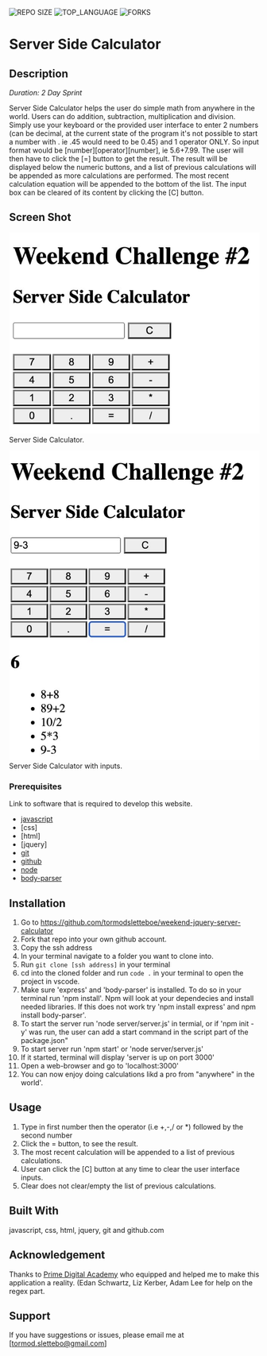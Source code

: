 


![REPO SIZE](https://img.shields.io/github/repo-size/scottbromander/the_marketplace.svg?style=flat-square)
![TOP_LANGUAGE](https://img.shields.io/github/languages/top/scottbromander/the_marketplace.svg?style=flat-square)
![FORKS](https://img.shields.io/github/forks/scottbromander/the_marketplace.svg?style=social)

# Server Side Calculator

## Description

_Duration: 2 Day Sprint_

Server Side Calculator helps the user do simple math from anywhere in the world. Users can do addition, subtraction, multiplication and division. Simply use your keyboard or the provided user interface to enter 2 numbers (can be decimal, at the current state of the program it's not possible to start a number with . ie .45 would need to be 0.45) and 1 operator ONLY. So input format would be [number][operator][number], ie 5.6+7.99. The user will then have to click the [=] button to get the result. The result will be displayed below the numeric buttons, and a list of previous calculations will be appended as more calculations are performed. The most recent calculation equation will be appended to the bottom of the list.
The input box can be cleared of its content by clicking the [C] button.


## Screen Shot

![Screenshot](images/noInputUI.jpg)
Server Side Calculator.

![Screenshot](images/withInputUI.jpg)
Server Side Calculator with inputs.


### Prerequisites

Link to software that is required to develop this website.

- [javascript](https://www.javascript.com/)
- [css]
- [html]
- [jquery]
- [git](https://git-scm.com/)
- [github](https://github.com/)
- [node](https://nodejs.org/en/)
- [body-parser](https://www.npmjs.com/package/body-parser)

## Installation


1. Go to https://github.com/tormodsletteboe/weekend-jquery-server-calculator
2. Fork that repo into your own github account.
3. Copy the ssh address
4. In your terminal navigate to a folder you want to clone into.
5. Run `git clone [ssh address]` in your terminal
6. cd into the cloned folder and run `code .` in your terminal to open the project in vscode.
7. Make sure 'express' and 'body-parser' is installed. To do so in your terminal run 'npm install'. Npm will look at your dependecies and install needed libraries. If this does not work try 'npm install express' and npm install body-parser'.
8. To start the server run 'node server/server.js' in termial, or if 'npm init -y' was run, the user can add a start command in the script part of the package.json" 
9. To start server run 'npm start' or 'node server/server.js'
10. If it started, terminal will display 'server is up on port 3000'
11. Open a web-browser and go to 'localhost:3000'
12. You can now enjoy doing calculations likd a pro from "anywhere" in the world'.

## Usage


1. Type in first number then the operator (i.e +,-,/ or *) followed by the second number
2. Click the = button, to see the result.
3. The most recent calculation will be appended to a list of previous calculations.
4. User can click the [C] button at any time to clear the user interface inputs.
5. Clear does not clear/empty the list of previous calculations.



## Built With

javascript, css, html, jquery, git and github.com


## Acknowledgement
Thanks to [Prime Digital Academy](www.primeacademy.io) who equipped and helped me to make this application a reality. (Edan Schwartz, Liz Kerber, Adam Lee for help on the regex part.

## Support
If you have suggestions or issues, please email me at [tormod.slettebo@gmail.com]

